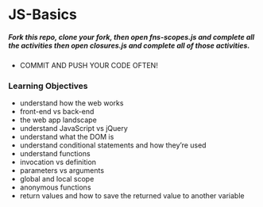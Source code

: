 JS-Basics
=========
##### Fork this repo, clone your fork, then open fns-scopes.js and complete all the activities then open closures.js and complete all of those activities.
* COMMIT AND PUSH YOUR CODE OFTEN!


### Learning Objectives
  - understand how the web works
  - front-end vs back-end
  - the web app landscape
  - understand JavaScript vs jQuery
  - understand what the DOM is
  - understand conditional statements and how they’re used
  - understand functions
  - invocation vs definition
  - parameters vs arguments
  - global and local scope
  - anonymous functions
  - return values and how to save the returned value to another variable
